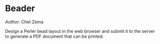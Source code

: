 ﻿# Beader

*Author*: Chet Zema

Design a Perler bead layout in the web browser and submit it to the server to generate a PDF document that can be printed.
